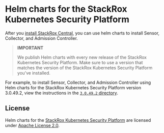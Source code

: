 # Helm charts for the StackRox Kubernetes Security Platform

After you [install StackRox Central](https://help.stackrox.com/docs/get-started/quick-start/#install-stackrox-central),
you can use helm charts to install Sensor, Collector, and Admission Controller.

> **IMPORTANT**
>
> We publish Helm charts with every new release of the StackRox Kubernetes
> Security Platform. Make sure to use a version that matches the version of the
> StackRox Kubernetes Security Platform you've installed.

For example, to install  Sensor, Collector, and Admission Controller using Helm
charts for the StackRox Kubernetes Security Platform version 3.0.49.2, view the
instructions in the
[`3.0.49.2` directory](https://github.com/stackrox/helm-charts/tree/master/3.0.49.2).

## License

Helm charts for the [StackRox Kubernetes Security Platform](https://www.stackrox.com/platform/)
are licensed under [Apache License 2.0](./LICENSE).
